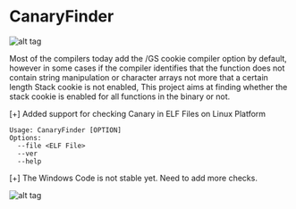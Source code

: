 CanaryFinder
============
![alt tag](http://t0.gstatic.com/images?q=tbn:ANd9GcRl8eDgK88bSzNSPZfiXBIK7bNC4sScz725ZTOViYHDKDEM7mIcXA)


Most of the compilers today add the /GS cookie compiler option by default, however in some cases if the compiler identifies that the function does not contain string manipulation or character arrays not more that a certain length Stack cookie is not enabled, This project aims at finding whether the stack cookie is enabled for all functions in the binary or not.

[+] Added support for checking Canary in ELF Files on Linux Platform
```
Usage: CanaryFinder [OPTION]
Options:
  --file <ELF File>
  --ver
  --help
```

[+] The Windows Code is not stable yet. Need to add more checks.

![alt tag](https://raw.github.com/achinkulshrestha/CanaryFinder/master/img/windows-CanaryFinder.png)

